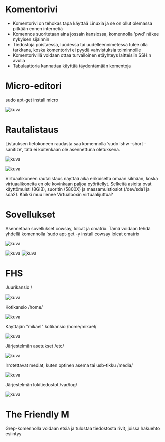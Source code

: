 # Komentorivi
- Komentorivi on tehokas tapa käyttää Linuxia ja se on ollut olemassa pitkään ennen internetiä
- Komennos suoritetaan aina jossain kansiossa, komennolla 'pwd' näkee nykyisen sijainnin
- Tiedostoja poistaessa, luodessa tai uudelleennimetessä tulee olla tarkkana, koska komentorivi ei pyydä vahvistuksia toiminnoille
- Komentorivillä voidaan ottaa turvalloinen etäyhteys laitteisiin SSH:n avulla
- Tabulaattoria kannattaa käyttää täydentämään komentoja

# Micro-editori
sudo apt-get install micro

![kuva](https://github.com/HurpaDurp/Linux/assets/143202749/aac3b774-1d49-4955-8daf-546cf58ad764)

# Rautalistaus
Listauksen tietokoneen raudasta saa komennolla ‘sudo lshw -short -sanitize’, tätä ei kuitenkaan ole asennettuna oletuksena.

![kuva](https://github.com/HurpaDurp/Linux/assets/143202749/5b6c9bf7-8849-4e38-8796-196192ec0c05)

![kuva](https://github.com/HurpaDurp/Linux/assets/143202749/2e474ad1-f108-47da-abd4-fabbf52490a8)

Virtuaalikoneen rautalistaus näyttää aika erikoiselta omaan silmään, koska virtuaalikoneita en ole kovinkaan paljoa pyöritellyt. Selkeitä asioita ovat käyttömuisti (8GiB), suoritin (5800X) ja massamuistiosiot (/dev/sda1 ja sda2). Kaikki muu lienee Virtualboxin virtuaalijuttua?

# Sovellukset

Asennetaan sovellukset cowsay, lolcat ja cmatrix. Tämä voidaan tehdä yhdellä komennolla 'sudo apt-get -y install cowsay lolcat cmatrix

![kuva](https://github.com/HurpaDurp/Linux/assets/143202749/5dea5b42-1a67-4138-bfa1-5f1b64bb8432)

![kuva](https://github.com/HurpaDurp/Linux/assets/143202749/2be74d16-8ff4-42c6-ad4b-5b7ca5976d61)
![kuva](https://github.com/HurpaDurp/Linux/assets/143202749/5380450f-5bc7-4615-81f3-b8ace269eed3)

# FHS

Juurikansio /

![kuva](https://github.com/HurpaDurp/Linux/assets/143202749/13b629d0-e3ff-40ad-a320-52efd3fc38e9)

Kotikansio /home/

![kuva](https://github.com/HurpaDurp/Linux/assets/143202749/275817c2-20a2-4c46-a50e-f71b0f428ee3)

Käyttäjän "mikael" kotikansio /home/mikael/

![kuva](https://github.com/HurpaDurp/Linux/assets/143202749/c230b450-9bba-4294-a4a7-f201e2d1149f)

Järjestelmän asetukset /etc/

![kuva](https://github.com/HurpaDurp/Linux/assets/143202749/5ba2d9df-9a32-4357-93bc-7a07e5a25bca)

Irrotettavat mediat, kuten optinen asema tai usb-tikku /media/

![kuva](https://github.com/HurpaDurp/Linux/assets/143202749/042a5590-3181-4a0a-b78e-e1cc7550df5f)

Järjestelmän lokitiedostot /var/log/

![kuva](https://github.com/HurpaDurp/Linux/assets/143202749/3464acf3-77b0-47b1-8106-7c004e1f3c52)

# The Friendly M

Grep-komennolla voidaan etsiä ja tulostaa tiedostosta rivit, joissa hakuehto esiintyy





